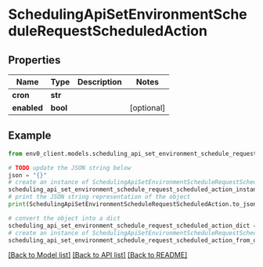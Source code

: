 # SchedulingApiSetEnvironmentScheduleRequestScheduledAction


## Properties

Name | Type | Description | Notes
------------ | ------------- | ------------- | -------------
**cron** | **str** |  | 
**enabled** | **bool** |  | [optional] 

## Example

```python
from env0_client.models.scheduling_api_set_environment_schedule_request_scheduled_action import SchedulingApiSetEnvironmentScheduleRequestScheduledAction

# TODO update the JSON string below
json = "{}"
# create an instance of SchedulingApiSetEnvironmentScheduleRequestScheduledAction from a JSON string
scheduling_api_set_environment_schedule_request_scheduled_action_instance = SchedulingApiSetEnvironmentScheduleRequestScheduledAction.from_json(json)
# print the JSON string representation of the object
print(SchedulingApiSetEnvironmentScheduleRequestScheduledAction.to_json())

# convert the object into a dict
scheduling_api_set_environment_schedule_request_scheduled_action_dict = scheduling_api_set_environment_schedule_request_scheduled_action_instance.to_dict()
# create an instance of SchedulingApiSetEnvironmentScheduleRequestScheduledAction from a dict
scheduling_api_set_environment_schedule_request_scheduled_action_from_dict = SchedulingApiSetEnvironmentScheduleRequestScheduledAction.from_dict(scheduling_api_set_environment_schedule_request_scheduled_action_dict)
```
[[Back to Model list]](../README.md#documentation-for-models) [[Back to API list]](../README.md#documentation-for-api-endpoints) [[Back to README]](../README.md)


